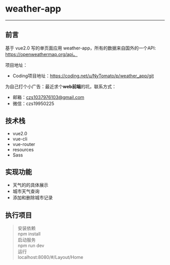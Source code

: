 # weather-app
---  

## 前言  

基于 vue2.0 写的单页面应用 weather-app，所有的数据来自国外的一个API: https://openweathermap.org/api。  

项目地址：  

- Coding项目地址：https://coding.net/u/NyTomato/p/weather_app/git

为自己打个小广告：最近求个**web前端**的坑，联系方式：

- 邮箱：czs1037976103@gmail.com
- 微信：czs19950225



## 技术栈

- vue2.0
- vue-cli
- vue-router
- resources
- Sass

## 实现功能

- 天气的的具体展示
- 城市天气查询
- 添加和删除城市记录

## 执行项目

> 安装依赖  
> npm install  
> 启动服务  
> npm run dev  
> 运行  
> localhost:8080/#/Layout/Home
